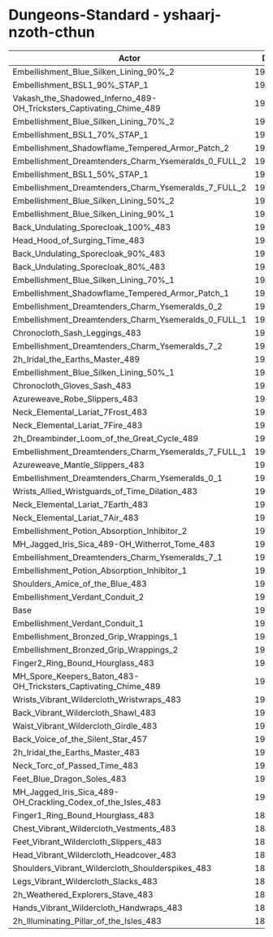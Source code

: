 # Dungeons-Standard - yshaarj-nzoth-cthun
| Actor | DPS | Increase |
|---|:---:|:---:|
|Embellishment_Blue_Silken_Lining_90%_2|196614|3.03%|
|Embellishment_BSL1_90%_STAP_1|195924|2.66%|
|Vakash_the_Shadowed_Inferno_489-OH_Tricksters_Captivating_Chime_489|195456|2.42%|
|Embellishment_Blue_Silken_Lining_70%_2|195326|2.35%|
|Embellishment_BSL1_70%_STAP_1|195262|2.32%|
|Embellishment_Shadowflame_Tempered_Armor_Patch_2|195151|2.26%|
|Embellishment_Dreamtenders_Charm_Ysemeralds_0_FULL_2|195095|2.23%|
|Embellishment_BSL1_50%_STAP_1|194649|2.00%|
|Embellishment_Dreamtenders_Charm_Ysemeralds_7_FULL_2|194378|1.85%|
|Embellishment_Blue_Silken_Lining_50%_2|194040|1.68%|
|Embellishment_Blue_Silken_Lining_90%_1|193748|1.52%|
|Back_Undulating_Sporecloak_100%_483|193713|1.51%|
|Head_Hood_of_Surging_Time_483|193475|1.38%|
|Back_Undulating_Sporecloak_90%_483|193422|1.35%|
|Back_Undulating_Sporecloak_80%_483|193145|1.21%|
|Embellishment_Blue_Silken_Lining_70%_1|193094|1.18%|
|Embellishment_Shadowflame_Tempered_Armor_Patch_1|193023|1.14%|
|Embellishment_Dreamtenders_Charm_Ysemeralds_0_2|192944|1.10%|
|Embellishment_Dreamtenders_Charm_Ysemeralds_0_FULL_1|192727|0.99%|
|Chronocloth_Sash_Leggings_483|192669|0.96%|
|Embellishment_Dreamtenders_Charm_Ysemeralds_7_2|192566|0.90%|
|2h_Iridal_the_Earths_Master_489|192490|0.86%|
|Embellishment_Blue_Silken_Lining_50%_1|192450|0.84%|
|Chronocloth_Gloves_Sash_483|192382|0.81%|
|Azureweave_Robe_Slippers_483|192226|0.73%|
|Neck_Elemental_Lariat_7Frost_483|192177|0.70%|
|Neck_Elemental_Lariat_7Fire_483|192169|0.70%|
|2h_Dreambinder_Loom_of_the_Great_Cycle_489|191984|0.60%|
|Embellishment_Dreamtenders_Charm_Ysemeralds_7_FULL_1|191980|0.60%|
|Azureweave_Mantle_Slippers_483|191917|0.56%|
|Embellishment_Dreamtenders_Charm_Ysemeralds_0_1|191778|0.49%|
|Wrists_Allied_Wristguards_of_Time_Dilation_483|191655|0.43%|
|Neck_Elemental_Lariat_7Earth_483|191585|0.39%|
|Neck_Elemental_Lariat_7Air_483|191467|0.33%|
|Embellishment_Potion_Absorption_Inhibitor_2|191447|0.32%|
|MH_Jagged_Iris_Sica_489-OH_Witherrot_Tome_483|191297|0.24%|
|Embellishment_Dreamtenders_Charm_Ysemeralds_7_1|191174|0.18%|
|Embellishment_Potion_Absorption_Inhibitor_1|191114|0.14%|
|Shoulders_Amice_of_the_Blue_483|191010|0.09%|
|Embellishment_Verdant_Conduit_2|190841|0.00%|
|Base|190839|0.00%|
|Embellishment_Verdant_Conduit_1|190839|0.00%|
|Embellishment_Bronzed_Grip_Wrappings_1|190833|0.00%|
|Embellishment_Bronzed_Grip_Wrappings_2|190823|-0.01%|
|Finger2_Ring_Bound_Hourglass_483|190662|-0.09%|
|MH_Spore_Keepers_Baton_483-OH_Tricksters_Captivating_Chime_489|190556|-0.15%|
|Wrists_Vibrant_Wildercloth_Wristwraps_483|190454|-0.20%|
|Back_Vibrant_Wildercloth_Shawl_483|190414|-0.22%|
|Waist_Vibrant_Wildercloth_Girdle_483|190360|-0.25%|
|Back_Voice_of_the_Silent_Star_457|190355|-0.25%|
|2h_Iridal_the_Earths_Master_483|190250|-0.31%|
|Neck_Torc_of_Passed_Time_483|190237|-0.32%|
|Feet_Blue_Dragon_Soles_483|190184|-0.34%|
|MH_Jagged_Iris_Sica_489-OH_Crackling_Codex_of_the_Isles_483|190001|-0.44%|
|Finger1_Ring_Bound_Hourglass_483|189943|-0.47%|
|Chest_Vibrant_Wildercloth_Vestments_483|189835|-0.53%|
|Feet_Vibrant_Wildercloth_Slippers_483|189811|-0.54%|
|Head_Vibrant_Wildercloth_Headcover_483|189635|-0.63%|
|Shoulders_Vibrant_Wildercloth_Shoulderspikes_483|189522|-0.69%|
|Legs_Vibrant_Wildercloth_Slacks_483|189403|-0.75%|
|2h_Weathered_Explorers_Stave_483|189374|-0.77%|
|Hands_Vibrant_Wildercloth_Handwraps_483|189151|-0.88%|
|2h_Illuminating_Pillar_of_the_Isles_483|188786|-1.08%|
